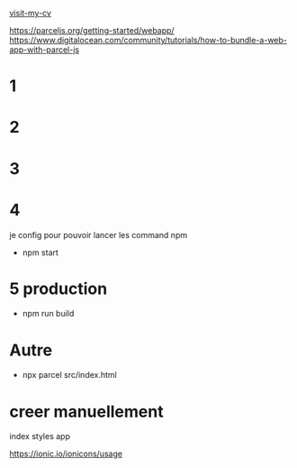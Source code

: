 [visit-my-cv](https://traoremoussa.github.io/my-cv-online/ "ici")

https://parceljs.org/getting-started/webapp/
https://www.digitalocean.com/community/tutorials/how-to-bundle-a-web-app-with-parcel-js

# 1

# 2

# 3

# 4

je config pour pouvoir lancer les command npm

- npm start

# 5 production

- npm run build

# Autre

- npx parcel src/index.html

# creer manuellement

index
styles
app

https://ionic.io/ionicons/usage
